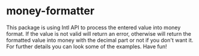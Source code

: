 # money-formatter
 This package is using Intl API to process the entered value into money format. If the value is not valid will return an error, otherwise will return the formatted value into money with the decimal part or not if you don't want it. For further details you can look some of the examples. Have fun!
